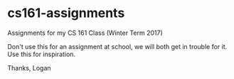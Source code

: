 # cs161-assignments
Assignments for my CS 161 Class (Winter Term 2017)

Don't use this for an assignment at school, we will both get in trouble for it. Use this for inspiration.

Thanks, Logan
